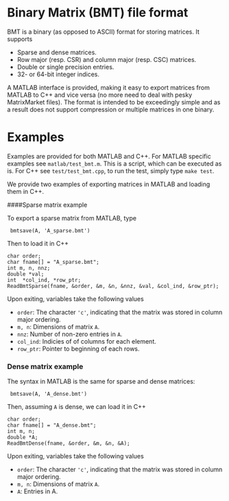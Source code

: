 Binary Matrix (BMT) file format
===============================

BMT is a binary (as opposed to ASCII) format for storing matrices. It supports

+ Sparse and dense matrices.
+ Row major (resp. CSR) and column major (resp. CSC) matrices.
+ Double or single precision entries.
+ 32- or 64-bit integer indices.

A MATLAB interface is provided, making it easy to export matrices from MATLAB to C++ and vice versa (no more need to deal with pesky MatrixMarket files). The format is intended to be exceedingly simple and as a result does not support compression or multiple matrices in one binary.

Examples
========
Examples are provided for both MATLAB and C++. For MATLAB specific examples see `matlab/test_bmt.m`. This is a script, which can be executed as is. For C++ see `test/test_bmt.cpp`, to run the test, simply type `make test`.

We provide two examples of exporting matrices in MATLAB and loading them in C++. 

####Sparse matrix example


To export a sparse matrix from MATLAB, type
```
 bmtsave(A, 'A_sparse.bmt')
```
Then to load it in C++

```
char order;
char fname[] = "A_sparse.bmt";
int m, n, nnz;
double *val;
int  *col_ind, *row_ptr;
ReadBmtSparse(fname, &order, &m, &n, &nnz, &val, &col_ind, &row_ptr);
```
Upon exiting, variables take the following values
+ `order`: The character `'c'`, indicating that the matrix was stored in column major ordering.
+ `m, n`: Dimensions of matrix `A`.
+ `nnz`: Number of non-zero entries in `A`.
+ `col_ind`: Indicies of of columns for each element.
+ `row_ptr`: Pointer to beginning of each rows.


### Dense matrix example

The syntax in MATLAB is the same for sparse and dense matrices:
```
 bmtsave(A, 'A_dense.bmt')
```
Then, assuming `A` is dense, we can load it in C++

```
char order;
char fname[] = "A_dense.bmt";
int m, n;
double *A;
ReadBmtDense(fname, &order, &m, &n, &A);
```
Upon exiting, variables take the following values
+ `order`: The character `'c'`, indicating that the matrix was stored in column major ordering.
+ `m, n`: Dimensions of matrix `A`.
+ `A`: Entries in A.
